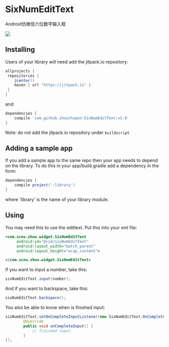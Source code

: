# SixNumEditText

Android仿微信六位数字输入框

![](http://upload-images.jianshu.io/upload_images/2746415-065c610b8bd24d41.png?imageMogr2/auto-orient/strip%7CimageView2/2/w/1240)


## Installing

Users of your library will need add the jitpack.io repository:

```gradle
allprojects {
 repositories {
    jcenter()
    maven { url "https://jitpack.io" }
 }
}
```

and:

```gradle
dependencies {
    compile 'com.github.zhouchupen:SixNumEditText:v1.0'
}
```

Note: do not add the jitpack.io repository under `buildscript` 

## Adding a sample app 

If you add a sample app to the same repo then your app needs to depend on the library. To do this in your app/build.gradle add a dependency in the form:

```gradle
dependencies {
    compile project(':library')
}
```

where 'library' is the name of your library module.

## Using

You may need this to use the edittext.  Put this into your xml file:
```xml
<com.scnu.zhou.widget.SixNumEditText
     android:id="@+id/sixNumEditText"
     android:layout_width="match_parent"
     android:layout_height="wrap_content">

</com.scnu.zhou.widget.SixNumEditText>
```
If you want to input a number, take this:
```java
sixNumEditText.input(number);
```
And if you want to backspace, take this:
```java
sixNumEditText.backspace();
```
You also be able to know when is finished input:
```java
sixNumEditText.setOnCompleteInputListener(new SixNumEditText.OnCompleteInputListener() {
        @Override
        public void onCompleteInput() {
            // finished input
        }
});
```
